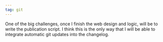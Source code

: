 ```yaml
---
tag: git
---
```


One of the big challenges, once I finish the web design and logic, will be to write the publication script. I think this is the only way that I will be able to integrate automatic git updates into the changelog.
